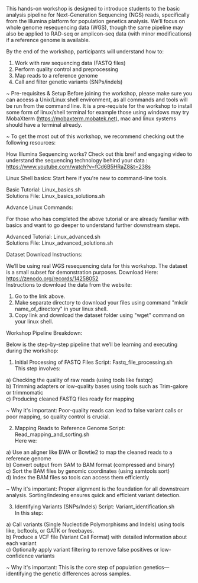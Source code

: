 This hands-on workshop is designed to introduce students to the basic analysis pipeline for Next-Generation Sequencing (NGS) reads, specifically from the Illumina platform for population genetics analysis.
We’ll focus on whole genome resequencing data (WGS), though the same pipeline may also be applied to RAD-seq or amplicon-seq data (with minor modifications) if a reference genome is available.

By the end of the workshop, participants will understand how to:

1. Work with raw sequencing data (FASTQ files)
2. Perform quality control and preprocessing
3. Map reads to a reference genome
4. Call and filter genetic variants (SNPs/indels)

~ Pre-requisites & Setup
Before joining the workshop, please make sure you can access a Unix/Linux shell environment, as all commands and tools will be run from the command line.
It is a pre-requiste for the workshop to install some form of linux/shell terminal for example those using windows may try MobaXterm (https://mobaxterm.mobatek.net), mac and linux systems should have a terminal already.

~ To get the most out of this workshop, we recommend checking out the following resources: 

How Illumina Sequencing works?
Check out this breif and engaging video to understand the sequencing technology behind your data : https://www.youtube.com/watch?v=fCd6B5HRaZ8&t=238s

Linux Shell basics: 
Start here if you're new to command-line tools. 

Basic Tutorial: Linux_basics.sh \
Solutions File: Linux_basics_solutions.sh

Advance Linux Commands: 

For those who has completed the above tutorial or are already familiar with basics and want to go deeper to understand further downstream steps.  

Advanced Tutorial: Linux_advanced.sh \
Solutions File: Linux_advanced_solutions.sh

Dataset Download Instructions: 

We’ll be using real WGS resequencing data for this workshop. The dataset is a small subset for demonstration purposes. 
Download Here: https://zenodo.org/records/14258052 \
Instructions to download the data from the website: 
1. Go to the link above. 
2. Make separate directory to download your files using command "mkdir name_of_directory" in your linux shell. 
3. Copy link and download the dataset folder using "wget" command on your linux shell. 

Workshop Pipeline Breakdown: 

Below is the step-by-step pipeline that we’ll be learning and executing during the workshop: 

1. Initial Processing of FASTQ Files 
Script: Fastq_file_processing.sh \
This step involves:

a) Checking the quality of raw reads (using tools like fastqc) \
b) Trimming adapters or low-quality bases using tools such as Trim-galore or trimmomatic \
c) Producing cleaned FASTQ files ready for mapping 

~ Why it's important: Poor-quality reads can lead to false variant calls or poor mapping, so quality control is crucial. 


2. Mapping Reads to Reference Genome 
Script: Read_mapping_and_sorting.sh \
Here we: 

a) Use an aligner like BWA or Bowtie2 to map the cleaned reads to a reference genome \
b) Convert output from SAM to BAM format (compressed and binary) \
c) Sort the BAM files by genomic coordinates (using samtools sort) \
d) Index the BAM files so tools can access them efficiently

~ Why it's important: Proper alignment is the foundation for all downstream analysis. Sorting/indexing ensures quick and efficient variant detection. 


3. Identifying Variants (SNPs/Indels) 
Script: Variant_identification.sh \
In this step: 

a) Call variants (Single Nucleotide Polymorphisms and Indels) using tools like, bcftools, or GATK or freebayes. \
b) Produce a VCF file (Variant Call Format) with detailed information about each variant \
c) Optionally apply variant filtering to remove false positives or low-confidence variants 

~ Why it's important: This is the core step of population genetics—identifying the genetic differences across samples. 
